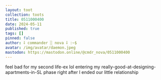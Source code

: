 ```yaml
---
layout: toot
collection: toots
title: 0511000400
date: 2024-05-11
published: true
tags: []
pinned: false
author: ⸸ commander ░ nova ⸸ :~$
avatar: /img/avatar/daemon.jpeg
mastodon: https://mastodon.online/@cmdr_nova/0511000400
---
```


feel bad for my second life-ex lol entering my really-good-at-designing-apartments-in-SL phase right after I ended our little relationship
